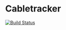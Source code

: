 # Cabletracker
[![Build Status](https://travis-ci.org/RyanBreaker/Cabletracker.svg?branch=master)](https://travis-ci.org/RyanBreaker/Cabletracker)
